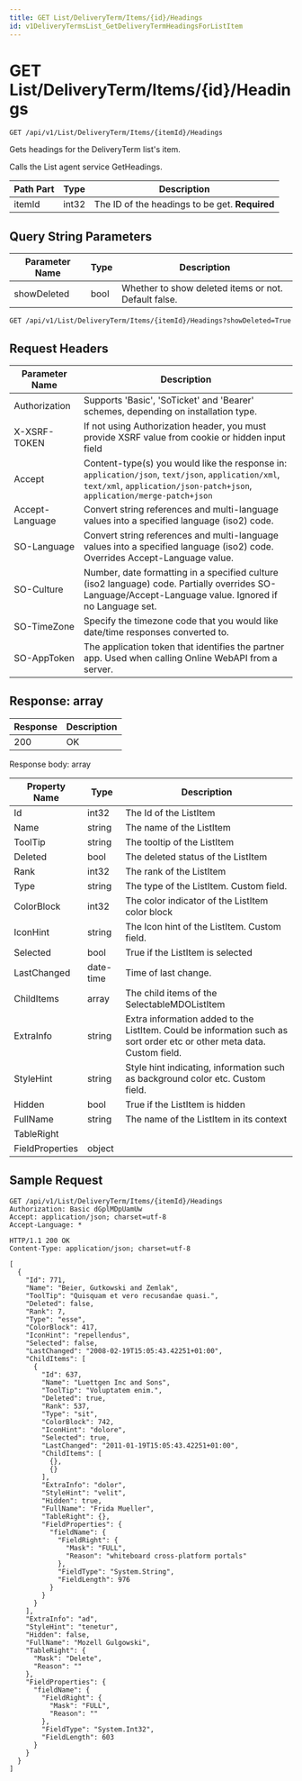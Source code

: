 ```yaml
---
title: GET List/DeliveryTerm/Items/{id}/Headings
id: v1DeliveryTermsList_GetDeliveryTermHeadingsForListItem
---
```


# GET List/DeliveryTerm/Items/{id}/Headings

```http
GET /api/v1/List/DeliveryTerm/Items/{itemId}/Headings
```

Gets headings for the DeliveryTerm list's item.

Calls the List agent service GetHeadings.




| Path Part | Type | Description |
|-----------|------|-------------|
| itemId | int32 | The ID of the headings to be get. **Required** |


## Query String Parameters

| Parameter Name | Type |  Description |
|----------------|------|--------------|
| showDeleted | bool |  Whether to show deleted items or not. Default false. |

```http
GET /api/v1/List/DeliveryTerm/Items/{itemId}/Headings?showDeleted=True
```


## Request Headers

| Parameter Name | Description |
|----------------|-------------|
| Authorization  | Supports 'Basic', 'SoTicket' and 'Bearer' schemes, depending on installation type. |
| X-XSRF-TOKEN   | If not using Authorization header, you must provide XSRF value from cookie or hidden input field |
| Accept         | Content-type(s) you would like the response in: `application/json`, `text/json`, `application/xml`, `text/xml`, `application/json-patch+json`, `application/merge-patch+json` |
| Accept-Language | Convert string references and multi-language values into a specified language (iso2) code. |
| SO-Language | Convert string references and multi-language values into a specified language (iso2) code. Overrides Accept-Language value. |
| SO-Culture | Number, date formatting in a specified culture (iso2 language) code. Partially overrides SO-Language/Accept-Language value. Ignored if no Language set. |
| SO-TimeZone | Specify the timezone code that you would like date/time responses converted to. |
| SO-AppToken | The application token that identifies the partner app. Used when calling Online WebAPI from a server. |


## Response: array



| Response | Description |
|----------------|-------------|
| 200 | OK |

Response body: array

| Property Name | Type |  Description |
|----------------|------|--------------|
| Id | int32 | The Id of the ListItem |
| Name | string | The name of the ListItem |
| ToolTip | string | The tooltip of the ListItem |
| Deleted | bool | The deleted status of the ListItem |
| Rank | int32 | The rank of the ListItem |
| Type | string | The type of the ListItem. Custom field. |
| ColorBlock | int32 | The color indicator of the ListItem color block |
| IconHint | string | The Icon hint of the ListItem. Custom field. |
| Selected | bool | True if the ListItem is selected |
| LastChanged | date-time | Time of last change. |
| ChildItems | array | The child items of the SelectableMDOListItem |
| ExtraInfo | string | Extra information added to the ListItem. Could be information such as sort order etc or other meta data. Custom field. |
| StyleHint | string | Style hint indicating, information such as background color etc. Custom field. |
| Hidden | bool | True if the ListItem is hidden |
| FullName | string | The name of the ListItem in its context |
| TableRight |  |  |
| FieldProperties | object |  |

## Sample Request

```http!
GET /api/v1/List/DeliveryTerm/Items/{itemId}/Headings
Authorization: Basic dGplMDpUamUw
Accept: application/json; charset=utf-8
Accept-Language: *
```

```http_
HTTP/1.1 200 OK
Content-Type: application/json; charset=utf-8

[
  {
    "Id": 771,
    "Name": "Beier, Gutkowski and Zemlak",
    "ToolTip": "Quisquam et vero recusandae quasi.",
    "Deleted": false,
    "Rank": 7,
    "Type": "esse",
    "ColorBlock": 417,
    "IconHint": "repellendus",
    "Selected": false,
    "LastChanged": "2008-02-19T15:05:43.42251+01:00",
    "ChildItems": [
      {
        "Id": 637,
        "Name": "Luettgen Inc and Sons",
        "ToolTip": "Voluptatem enim.",
        "Deleted": true,
        "Rank": 537,
        "Type": "sit",
        "ColorBlock": 742,
        "IconHint": "dolore",
        "Selected": true,
        "LastChanged": "2011-01-19T15:05:43.42251+01:00",
        "ChildItems": [
          {},
          {}
        ],
        "ExtraInfo": "dolor",
        "StyleHint": "velit",
        "Hidden": true,
        "FullName": "Frida Mueller",
        "TableRight": {},
        "FieldProperties": {
          "fieldName": {
            "FieldRight": {
              "Mask": "FULL",
              "Reason": "whiteboard cross-platform portals"
            },
            "FieldType": "System.String",
            "FieldLength": 976
          }
        }
      }
    ],
    "ExtraInfo": "ad",
    "StyleHint": "tenetur",
    "Hidden": false,
    "FullName": "Mozell Gulgowski",
    "TableRight": {
      "Mask": "Delete",
      "Reason": ""
    },
    "FieldProperties": {
      "fieldName": {
        "FieldRight": {
          "Mask": "FULL",
          "Reason": ""
        },
        "FieldType": "System.Int32",
        "FieldLength": 603
      }
    }
  }
]
```